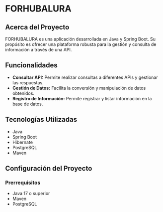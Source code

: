 # FORHUBALURA

## Acerca del Proyecto

FORHUBALURA es una aplicación desarrollada en Java y Spring Boot. Su propósito es ofrecer una plataforma robusta para la gestión y consulta de información a través de una API.

## Funcionalidades

- **Consultar API:** Permite realizar consultas a diferentes APIs y gestionar las respuestas.
- **Gestión de Datos:** Facilita la conversión y manipulación de datos obtenidos.
- **Registro de Información:** Permite registrar y listar información en la base de datos.

## Tecnologías Utilizadas

- Java
- Spring Boot
- Hibernate
- PostgreSQL
- Maven

## Configuración del Proyecto

### Prerrequisitos

- Java 17 o superior
- Maven
- PostgreSQL
